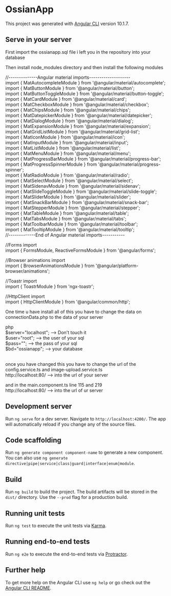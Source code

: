 # OssianApp

This project was generated with [Angular CLI](https://github.com/angular/angular-cli) version 10.1.7.

## Serve in your server

First import the ossianapp.sql file i left you in the repository into your database

Then install node_modules directory and then install the following modules

//--------------Angular material imports--------------------<br>
import { MatAutocompleteModule } from '@angular/material/autocomplete';<br>
import { MatButtonModule } from '@angular/material/button';<br>
import { MatButtonToggleModule } from '@angular/material/button-toggle';<br>
import { MatCardModule } from '@angular/material/card';<br>
import { MatCheckboxModule } from '@angular/material/checkbox';<br>
import { MatChipsModule } from '@angular/material/chips';<br>
import { MatDatepickerModule } from '@angular/material/datepicker';<br>
import { MatDialogModule } from '@angular/material/dialog';<br>
import { MatExpansionModule } from '@angular/material/expansion';<br>
import { MatGridListModule } from '@angular/material/grid-list';<br>
import { MatIconModule } from '@angular/material/icon';<br>
import { MatInputModule } from '@angular/material/input';<br>
import { MatListModule } from '@angular/material/list';<br>
import { MatMenuModule } from '@angular/material/menu';<br>
import { MatProgressBarModule } from '@angular/material/progress-bar';<br>
import { MatProgressSpinnerModule } from '@angular/material/progress-spinner';<br>
import { MatRadioModule } from '@angular/material/radio';<br>
import { MatSelectModule } from '@angular/material/select';<br>
import { MatSidenavModule } from '@angular/material/sidenav';<br>
import { MatSlideToggleModule } from '@angular/material/slide-toggle';<br>
import { MatSliderModule } from '@angular/material/slider';<br>
import { MatSnackBarModule } from '@angular/material/snack-bar';<br>
import { MatStepperModule } from '@angular/material/stepper';<br>
import { MatTableModule } from '@angular/material/table';<br>
import { MatTabsModule } from '@angular/material/tabs';<br>
import { MatToolbarModule } from '@angular/material/toolbar';<br>
import { MatTooltipModule } from '@angular/material/tooltip';<br>
//-------------End of Angular material imports-----------


//Forms import<br>
import { FormsModule, ReactiveFormsModule } from '@angular/forms';

//Browser animations import<br>
import { BrowserAnimationsModule } from '@angular/platform-browser/animations';

//Toastr import<br>
import { ToastrModule } from 'ngx-toastr';

//HttpClient import<br>
import { HttpClientModule } from '@angular/common/http';

One time u have install all of this you have to change the data on connectionData.php to the data of your server

php<br>
    $server="localhost"; --> Don't touch it<br>
    $user="root"; --> the user of your sql<br>
    $pass=""; --> the pass of your sql<br>
    $bd="ossianapp"; --> your database<br>
<br>

once you have changed this you have to change the url of the config.service.ts and image-upload.service.ts<br>
http://localhost:80/ --> into the url of your server

and in the main.component.ts line 115 and 219<br>
http://localhost:80/ --> into the url of ur server 

## Development server

Run `ng serve` for a dev server. Navigate to `http://localhost:4200/`. The app will automatically reload if you change any of the source files.

## Code scaffolding

Run `ng generate component component-name` to generate a new component. You can also use `ng generate directive|pipe|service|class|guard|interface|enum|module`.

## Build

Run `ng build` to build the project. The build artifacts will be stored in the `dist/` directory. Use the `--prod` flag for a production build.

## Running unit tests

Run `ng test` to execute the unit tests via [Karma](https://karma-runner.github.io).

## Running end-to-end tests

Run `ng e2e` to execute the end-to-end tests via [Protractor](http://www.protractortest.org/).

## Further help

To get more help on the Angular CLI use `ng help` or go check out the [Angular CLI README](https://github.com/angular/angular-cli/blob/master/README.md).
